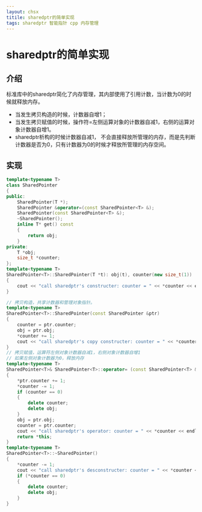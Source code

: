 ```yaml
---
layout: chsx
titile: sharedptr的简单实现
tags: sharedptr 智能指针 cpp 内存管理 
---
```


sharedptr的简单实现
====

介绍
----

标准库中的sharedptr简化了内存管理，其内部使用了引用计数，当计数为0的时候就释放内存。

* 当发生拷贝构造的时候，计数器自增1；
* 当发生拷贝赋值的时候，操作符=左侧运算对象的计数器自减1，右侧的运算对象计数器自增1。
* sharedptr析构的时候计数器自减1， 不会直接释放所管理的内存，而是先判断计数器是否为0，只有计数器为0的时候才释放所管理的内存空间。


实现
----

```c++
template<typename T>
class SharedPointer
{
public:
	SharedPointer(T *);
	SharedPointer &operator=(const SharedPointer<T> &);
	SharedPointer(const SharedPointer<T> &);
	~SharedPointer();
	inline T* get() const
	{
		return obj;
	}
private:
	T *obj;
	size_t *counter;
};
template<typename T>
SharedPointer<T>::SharedPointer(T *t): obj(t), counter(new size_t(1))
{
	cout << "call sharedptr's constructer: counter = " << *counter << endl;
}

// 拷贝构造，共享计数器和管理对象指针。
template<typename T>
SharedPointer<T>::SharedPointer(const SharedPointer &ptr)
{
	counter = ptr.counter;
	obj = ptr.obj;
	*counter += 1;
	cout << "call sharedptr's copy constructer: counter = " << *counter << endl;
}
// 拷贝赋值，运算符左侧对象计数器自减1，右侧对象计数器自增1
// 如果左侧对象计数器为0，释放内存 
template<typename T>
SharedPointer<T>& SharedPointer<T>::operator= (const SharedPointer<T> &ptr)
{
	*ptr.counter += 1;
	*counter -= 1;
	if (counter == 0)
	{
		delete counter;
		delete obj;
	}
	obj = ptr.obj;
	counter = ptr.counter;
	cout << "call sharedptr's operator: counter = " << *counter << endl;
	return *this;
}
template<typename T>
SharedPointer<T>::~SharedPointer()
{
    *counter -= 1;
    cout << "call sharedptr's desconstructer: counter = " << *counter << endl;
    if (*counter == 0)
    {
    	delete counter;
    	delete obj;
    }
}
```